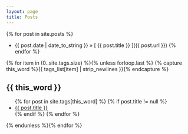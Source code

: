 ```yaml
---
layout: page
title: Posts
---
```


{% for post in site.posts %}
  * {{ post.date | date_to_string }} &raquo; [ {{ post.title }} ]({{ post.url }})
{% endfor %}

{% for item in (0..site.tags.size) %}{% unless forloop.last %}
  {% capture this_word %}{{ tags_list[item] | strip_newlines }}{% endcapture %}
	<article>
	<h2 id="{{ this_word }}" class="tag-heading">{{ this_word }}</h2>
		<ul>
		    {% for post in site.tags[this_word] %}
		    	{% if post.title != null %}
		      		<li class="entry-title">
		      			<a href="{{ site.url }}{{ post.url }}" title="{{ post.title }}">{{ post.title }}</a>
		      		</li>
		    	{% endif %}
		    {% endfor %}
		</ul>
	</article> 
{% endunless %}{% endfor %}